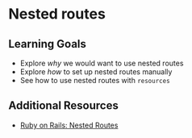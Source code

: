 # Nested routes

## Learning Goals
- Explore _why_ we would want to use nested routes
- Explore _how_ to set up nested routes manually
- See how to use nested routes with `resources`


## Additional Resources
- [Ruby on Rails: Nested Routes](http://guides.rubyonrails.org/routing.html#nested-resources)

